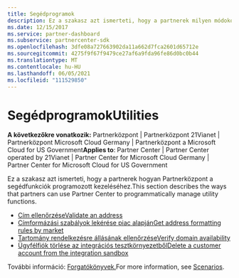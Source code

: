 ```yaml
---
title: Segédprogramok
description: Ez a szakasz azt ismerteti, hogy a partnerek milyen módokon Partnerközpont a segédfunkciók programozott kezelését.
ms.date: 12/15/2017
ms.service: partner-dashboard
ms.subservice: partnercenter-sdk
ms.openlocfilehash: 3dfe08a727663902da11a662d7fca2601d65712e
ms.sourcegitcommit: 4275f9f67f9479ce27af6a9fda96fe86d0bc0b44
ms.translationtype: MT
ms.contentlocale: hu-HU
ms.lasthandoff: 06/05/2021
ms.locfileid: "111529850"
---
```

# <a name="utilities"></a><span data-ttu-id="941ab-103">Segédprogramok</span><span class="sxs-lookup"><span data-stu-id="941ab-103">Utilities</span></span>

<span data-ttu-id="941ab-104">**A következőkre vonatkozik:** Partnerközpont | Partnerközpont 21Vianet | Partnerközpont Microsoft Cloud Germany | Partnerközpont a Microsoft Cloud for US Government</span><span class="sxs-lookup"><span data-stu-id="941ab-104">**Applies to**: Partner Center | Partner Center operated by 21Vianet | Partner Center for Microsoft Cloud Germany | Partner Center for Microsoft Cloud for US Government</span></span>

<span data-ttu-id="941ab-105">Ez a szakasz azt ismerteti, hogy a partnerek hogyan Partnerközpont a segédfunkciók programozott kezeléséhez.</span><span class="sxs-lookup"><span data-stu-id="941ab-105">This section describes the ways that partners can use Partner Center to programmatically manage utility functions.</span></span>

- [<span data-ttu-id="941ab-106">Cím ellenőrzése</span><span class="sxs-lookup"><span data-stu-id="941ab-106">Validate an address</span></span>](validate-an-address.md)
- [<span data-ttu-id="941ab-107">Címformázási szabályok lekérése piac alapján</span><span class="sxs-lookup"><span data-stu-id="941ab-107">Get address formatting rules by market</span></span>](get-market-specific-validation-data.md)
- [<span data-ttu-id="941ab-108">Tartomány rendelkezésre állásának ellenőrzése</span><span class="sxs-lookup"><span data-stu-id="941ab-108">Verify domain availability</span></span>](verify-domain-availability.md)
- [<span data-ttu-id="941ab-109">Ügyfélfiók törlése az integrációs tesztkörnyezetből</span><span class="sxs-lookup"><span data-stu-id="941ab-109">Delete a customer account from the integration sandbox</span></span>](delete-a-customer-account-from-the-integration-sandbox.md)

<span data-ttu-id="941ab-110">További információ: [Forgatókönyvek.](scenarios.md)</span><span class="sxs-lookup"><span data-stu-id="941ab-110">For more information, see [Scenarios](scenarios.md).</span></span>